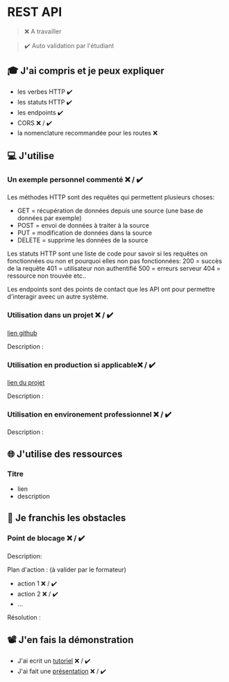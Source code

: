 # REST API

> ❌ A travailler

> ✔️ Auto validation par l'étudiant

## 🎓 J'ai compris et je peux expliquer

- les verbes HTTP ✔️
- les statuts HTTP  ✔️
- les endpoints ✔️
- CORS ❌ / ✔️
- la nomenclature recommandée pour les routes ❌ 

## 💻 J'utilise

### Un exemple personnel commenté ❌ / ✔️
Les méthodes HTTP sont des requêtes qui permettent plusieurs choses:
- GET = récupération de données depuis une source (une base de données par exemple)
- POST = envoi de données à traiter à la source
- PUT = modification de données dans la source
- DELETE = supprime les données de la source

Les statuts HTTP sont une liste de code pour savoir si les requêtes on fonctionnées ou non et pourquoi elles non pas fonctionnées:
 200 = succès de la requête
 401 = utilisateur non authentifié
 500 = erreurs serveur
 404 = ressource non trouvée
 etc..

 Les endpoints sont des points de contact que les API ont pour permettre d'interagir aveec un autre système.
 
### Utilisation dans un projet ❌ / ✔️

[lien github](...)

Description :

### Utilisation en production si applicable❌ / ✔️

[lien du projet](...)

Description :

### Utilisation en environement professionnel ❌ / ✔️

Description :

## 🌐 J'utilise des ressources

### Titre

- lien
- description

## 🚧 Je franchis les obstacles

### Point de blocage ❌ / ✔️

Description:

Plan d'action : (à valider par le formateur)

- action 1 ❌ / ✔️
- action 2 ❌ / ✔️
- ...

Résolution :

## 📽️ J'en fais la démonstration

- J'ai ecrit un [tutoriel](...) ❌ / ✔️
- J'ai fait une [présentation](...) ❌ / ✔️
